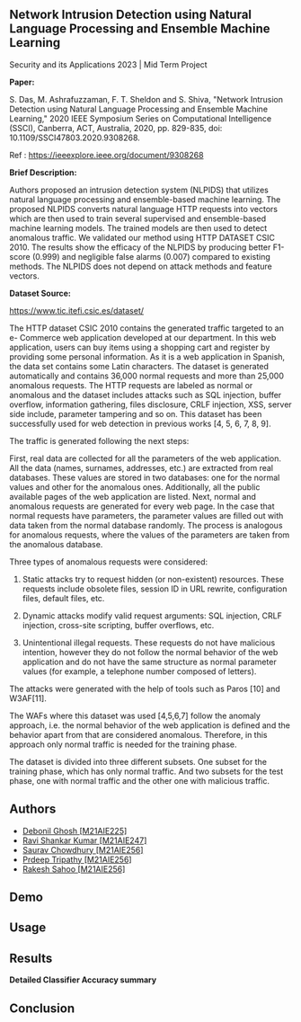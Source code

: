 
## Network Intrusion Detection using Natural Language Processing and Ensemble Machine Learning

Security and its Applications 2023 | Mid Term Project

**Paper:** 

S. Das, M. Ashrafuzzaman, F. T. Sheldon and S. Shiva, "Network Intrusion Detection using Natural Language Processing and Ensemble Machine Learning," 2020 IEEE Symposium Series on Computational Intelligence (SSCI), Canberra, ACT, Australia, 2020, pp. 829-835, doi: 10.1109/SSCI47803.2020.9308268.

Ref : https://ieeexplore.ieee.org/document/9308268

**Brief Description:**

 Authors proposed an intrusion detection system (NLPIDS) that utilizes natural language processing and ensemble-based machine learning. The proposed NLPIDS converts natural language HTTP requests into vectors which are then used to train several supervised and ensemble-based machine learning models. The trained models are then used to detect anomalous traffic. We validated our method using HTTP DATASET CSIC 2010. The results show the efficacy of the NLPIDS by producing better F1-score (0.999) and negligible false alarms (0.007) compared to existing methods. The NLPIDS does not depend on attack methods and feature vectors.

**Dataset Source:**

https://www.tic.itefi.csic.es/dataset/

The HTTP dataset CSIC 2010 contains the generated traffic targeted to an e- Commerce web application developed at our department. In this web application, users can buy items using a shopping cart and register by providing some personal information. As it is a web application in Spanish, the data set contains some Latin characters.
The dataset is generated automatically and contains 36,000 normal requests and more than 25,000 anomalous requests. The HTTP requests are labeled as normal or anomalous and the dataset includes attacks such as SQL injection, buffer overflow, information gathering, files disclosure, CRLF injection, XSS, server side include, parameter tampering and so on. This dataset has been successfully used for web detection in previous works [4, 5, 6, 7, 8, 9].

The traffic is generated following the next steps:

First, real data are collected for all the parameters of the web application. All the data (names, surnames, addresses, etc.) are extracted from real databases. These values are stored in two databases: one for the normal values and other for the anomalous ones. Additionally, all the public available pages of the web application are listed.
Next, normal and anomalous requests are generated for every web page. In the case that normal requests have parameters, the parameter values are filled out with data taken from the normal database randomly. The process is analogous for anomalous requests, where the values of the parameters are taken from the anomalous database.

Three types of anomalous requests were considered:

1) Static attacks try to request hidden (or non-existent) resources. These requests include obsolete files, session ID in URL rewrite, configuration files, default files, etc.

2) Dynamic attacks modify valid request arguments: SQL injection, CRLF injection, cross-site scripting, buffer overflows, etc.

3) Unintentional illegal requests. These requests do not have malicious intention, however they do not follow the normal behavior of the web application and do not have the same structure as normal parameter values (for example, a telephone number composed of letters).

The attacks were generated with the help of tools such as Paros [10] and W3AF[11].

The WAFs where this dataset was used [4,5,6,7] follow the anomaly approach, i.e. the normal behavior of the web application is defined and the behavior apart from that are considered anomalous. Therefore, in this approach only normal traffic is needed for the training phase.

The dataset is divided into three different subsets. One subset for the training phase, which has only normal traffic. And two subsets for the test phase, one with normal traffic and the other one with malicious traffic.

## Authors
- [Debonil Ghosh	[M21AIE225] ](https://www.github.com/debonil)
- [Ravi Shankar Kumar [M21AIE247]](https://www.github.com/rsk-iitj)
- [Saurav Chowdhury [M21AIE256]](https://www.github.com/sauraviitj)
- [Prdeep Tripathy [M21AIE256]](https://www.github.com/sauraviitj)
- [Rakesh Sahoo [M21AIE256]](https://www.github.com/sauraviitj)



## Demo




## Usage





## Results

**Detailed Classifier Accuracy summary**



## Conclusion

